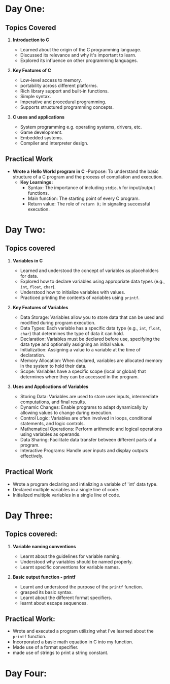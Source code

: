 # Day One:

## Topics Covered
1. **Introduction to C**
   - Learned about the origin of the C programming language.
   - Discussed its relevance and why it's important to learn.
   - Explored its influence on other programming languages.

2. **Key Features of C**
   - Low-level access to memory.
   - portability across different platforms.
   - Rich library support and built-in functions.
   - Simple syntax.
   - Imperative and procedural programming.
   - Supports structured programming concepts.

3. **C uses and applications**
   - System programming e.g. operating systems, drivers, etc.
   - Game development.
   - Embedded systems.
   - Compiler and interpreter design.

## Practical Work
- **Wrote a Hello World program in C**
   -Purpose: To understand the basic structure of a C program and the process of compilation and execution.
   - **Key Learnings:**
     - Syntax: The importance of including `stdio.h` for input/output functions.
     - Main function: The starting point of every C program.
     - Return value: The role of `return 0;` in signaling successful execution.

# Day Two:

## Topics covered
1. **Variables in C**
   - Learned and understood the concept of variables as placeholders for data.
   - Explored how to declare variables using appropriate data types (e.g., `int`, `float`, `char`).
   - Understood how to initialize variables with values.
   - Practiced printing the contents of variables using `printf`.

2. **Key Features of Variables**
   - Data Storage: Variables allow you to store data that can be used and modified during program execution.
   - Data Types: Each variable has a specific data type (e.g., `int`, `float`, `char`) that determines the type of data it can hold.
   - Declaration: Variables must be declared before use, specifying the data type and optionally assigning an initial value.
   - Initialization: Assigning a value to a variable at the time of declaration.
   - Memory Allocation: When declared, variables are allocated memory in the system to hold their data.
   - Scope: Variables have a specific scope (local or global) that determines where they can be accessed in the program.

3. **Uses and Applications of Variables**
   - Storing Data: Variables are used to store user inputs, intermediate computations, and final results.
   - Dynamic Changes: Enable programs to adapt dynamically by allowing values to change during execution.
   - Control Logic: Variables are often involved in loops, conditional statements, and logic controls.
   - Mathematical Operations: Perform arithmetic and logical operations using variables as operands.
   - Data Sharing: Facilitate data transfer between different parts of a program.
   - Interactive Programs: Handle user inputs and display outputs effectively.

## Practical Work
   - Wrote a program declaring and intializing a variable of 'int' data type.
   - Declared multiple variables in a single line of code.
   - Initialized multiple variables in a single line of code.


# Day Three:

## Topics covered:
1. **Variable naming conventions**
   - Learnt about the guidelines for variable naming.
   - Understood why variables should be named properly.
   - Learnt specific conventions for variable names.
  
2. **Basic output function - printf**
   - Learnt and understood the purpose of the `printf` function.
   - grasped its basic syntax.
   - Learnt about the different format specifiers.
   - learnt about escape sequences. 
  
## Practical Work:
   - Wrote and executed a program utilizing what I've learned about the `printf` function.
   - Incorporated a basic math equation in C into my function.
   - Made use of a format specifier.
   - made use of strings to print a string constant.
  
# Day Four: 
